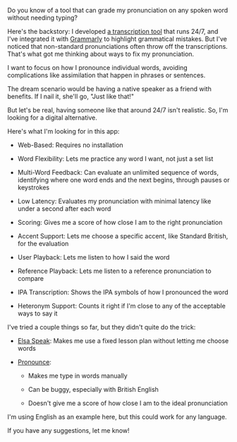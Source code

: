 Do you know of a tool that can grade my pronunciation on any spoken word without needing typing?

Here's the backstory: I developed [a transcription tool](https://github.com/8ta4/say) that runs 24/7, and I've integrated it with [Grammarly](https://www.grammarly.com) to highlight grammatical mistakes. But I've noticed that non-standard pronunciations often throw off the transcriptions. That's what got me thinking about ways to fix my pronunciation.

I want to focus on how I pronounce individual words, avoiding complications like assimilation that happen in phrases or sentences.

The dream scenario would be having a native speaker as a friend with benefits. If I nail it, she'll go, "Just like that!"

But let's be real, having someone like that around 24/7 isn't realistic. So, I'm looking for a digital alternative.

Here's what I'm looking for in this app:

- Web-Based: Requires no installation

- Word Flexibility: Lets me practice any word I want, not just a set list

- Multi-Word Feedback: Can evaluate an unlimited sequence of words, identifying where one word ends and the next begins, through pauses or keystrokes

- Low Latency: Evaluates my pronunciation with minimal latency like under a second after each word

- Scoring: Gives me a score of how close I am to the right pronunciation

- Accent Support: Lets me choose a specific accent, like Standard British, for the evaluation

- User Playback: Lets me listen to how I said the word

- Reference Playback: Lets me listen to a reference pronunciation to compare

- IPA Transcription: Shows the IPA symbols of how I pronounced the word

- Heteronym Support: Counts it right if I'm close to any of the acceptable ways to say it

I've tried a couple things so far, but they didn't quite do the trick:

- [Elsa Speak](https://elsaspeak.com): Makes me use a fixed lesson plan without letting me choose words

- [Pronounce](https://www.getpronounce.com):

   - Makes me type in words manually

   - Can be buggy, especially with British English

   - Doesn't give me a score of how close I am to the ideal pronunciation

I'm using English as an example here, but this could work for any language.

If you have any suggestions, let me know!
